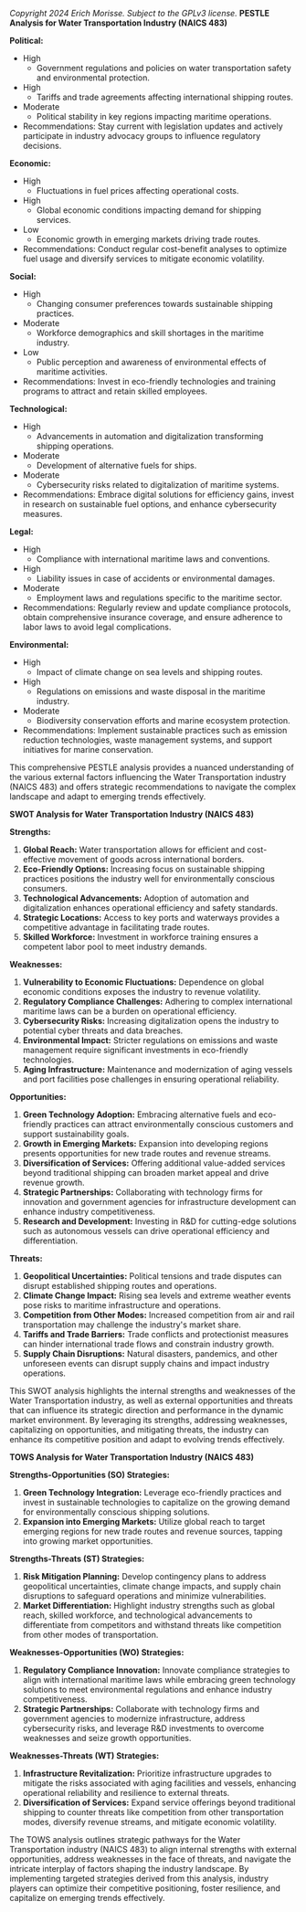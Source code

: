 *Copyright 2024 Erich Morisse.  Subject to the GPLv3 license.*
**PESTLE Analysis for Water Transportation Industry (NAICS 483)**

**Political:**
- High
  - Government regulations and policies on water transportation safety and environmental protection.
- High
  - Tariffs and trade agreements affecting international shipping routes.
- Moderate
  - Political stability in key regions impacting maritime operations.
- Recommendations: Stay current with legislation updates and actively participate in industry advocacy groups to influence regulatory decisions.

**Economic:**
- High
  - Fluctuations in fuel prices affecting operational costs.
- High
  - Global economic conditions impacting demand for shipping services.
- Low
  - Economic growth in emerging markets driving trade routes.
- Recommendations: Conduct regular cost-benefit analyses to optimize fuel usage and diversify services to mitigate economic volatility.

**Social:**
- High
  - Changing consumer preferences towards sustainable shipping practices.
- Moderate
  - Workforce demographics and skill shortages in the maritime industry.
- Low
  - Public perception and awareness of environmental effects of maritime activities.
- Recommendations: Invest in eco-friendly technologies and training programs to attract and retain skilled employees.

**Technological:**
- High
  - Advancements in automation and digitalization transforming shipping operations.
- Moderate
  - Development of alternative fuels for ships.
- Moderate
  - Cybersecurity risks related to digitalization of maritime systems.
- Recommendations: Embrace digital solutions for efficiency gains, invest in research on sustainable fuel options, and enhance cybersecurity measures.

**Legal:**
- High
  - Compliance with international maritime laws and conventions.
- High
  - Liability issues in case of accidents or environmental damages.
- Moderate
  - Employment laws and regulations specific to the maritime sector.
- Recommendations: Regularly review and update compliance protocols, obtain comprehensive insurance coverage, and ensure adherence to labor laws to avoid legal complications.

**Environmental:**
- High
  - Impact of climate change on sea levels and shipping routes.
- High
  - Regulations on emissions and waste disposal in the maritime industry.
- Moderate
  - Biodiversity conservation efforts and marine ecosystem protection.
- Recommendations: Implement sustainable practices such as emission reduction technologies, waste management systems, and support initiatives for marine conservation.

This comprehensive PESTLE analysis provides a nuanced understanding of the various external factors influencing the Water Transportation industry (NAICS 483) and offers strategic recommendations to navigate the complex landscape and adapt to emerging trends effectively.

**SWOT Analysis for Water Transportation Industry (NAICS 483)**

**Strengths:**
1. **Global Reach:** Water transportation allows for efficient and cost-effective movement of goods across international borders.
2. **Eco-Friendly Options:** Increasing focus on sustainable shipping practices positions the industry well for environmentally conscious consumers.
3. **Technological Advancements:** Adoption of automation and digitalization enhances operational efficiency and safety standards.
4. **Strategic Locations:** Access to key ports and waterways provides a competitive advantage in facilitating trade routes.
5. **Skilled Workforce:** Investment in workforce training ensures a competent labor pool to meet industry demands.

**Weaknesses:**
1. **Vulnerability to Economic Fluctuations:** Dependence on global economic conditions exposes the industry to revenue volatility.
2. **Regulatory Compliance Challenges:** Adhering to complex international maritime laws can be a burden on operational efficiency.
3. **Cybersecurity Risks:** Increasing digitalization opens the industry to potential cyber threats and data breaches.
4. **Environmental Impact:** Stricter regulations on emissions and waste management require significant investments in eco-friendly technologies.
5. **Aging Infrastructure:** Maintenance and modernization of aging vessels and port facilities pose challenges in ensuring operational reliability.

**Opportunities:**
1. **Green Technology Adoption:** Embracing alternative fuels and eco-friendly practices can attract environmentally conscious customers and support sustainability goals.
2. **Growth in Emerging Markets:** Expansion into developing regions presents opportunities for new trade routes and revenue streams.
3. **Diversification of Services:** Offering additional value-added services beyond traditional shipping can broaden market appeal and drive revenue growth.
4. **Strategic Partnerships:** Collaborating with technology firms for innovation and government agencies for infrastructure development can enhance industry competitiveness.
5. **Research and Development:** Investing in R&D for cutting-edge solutions such as autonomous vessels can drive operational efficiency and differentiation.

**Threats:**
1. **Geopolitical Uncertainties:** Political tensions and trade disputes can disrupt established shipping routes and operations.
2. **Climate Change Impact:** Rising sea levels and extreme weather events pose risks to maritime infrastructure and operations.
3. **Competition from Other Modes:** Increased competition from air and rail transportation may challenge the industry's market share.
4. **Tariffs and Trade Barriers:** Trade conflicts and protectionist measures can hinder international trade flows and constrain industry growth.
5. **Supply Chain Disruptions:** Natural disasters, pandemics, and other unforeseen events can disrupt supply chains and impact industry operations.

This SWOT analysis highlights the internal strengths and weaknesses of the Water Transportation industry, as well as external opportunities and threats that can influence its strategic direction and performance in the dynamic market environment. By leveraging its strengths, addressing weaknesses, capitalizing on opportunities, and mitigating threats, the industry can enhance its competitive position and adapt to evolving trends effectively.

**TOWS Analysis for Water Transportation Industry (NAICS 483)**

**Strengths-Opportunities (SO) Strategies:**
1. **Green Technology Integration:** Leverage eco-friendly practices and invest in sustainable technologies to capitalize on the growing demand for environmentally conscious shipping solutions.
2. **Expansion into Emerging Markets:** Utilize global reach to target emerging regions for new trade routes and revenue sources, tapping into growing market opportunities.

**Strengths-Threats (ST) Strategies:**
1. **Risk Mitigation Planning:** Develop contingency plans to address geopolitical uncertainties, climate change impacts, and supply chain disruptions to safeguard operations and minimize vulnerabilities.
2. **Market Differentiation:** Highlight industry strengths such as global reach, skilled workforce, and technological advancements to differentiate from competitors and withstand threats like competition from other modes of transportation.

**Weaknesses-Opportunities (WO) Strategies:**
1. **Regulatory Compliance Innovation:** Innovate compliance strategies to align with international maritime laws while embracing green technology solutions to meet environmental regulations and enhance industry competitiveness.
2. **Strategic Partnerships:** Collaborate with technology firms and government agencies to modernize infrastructure, address cybersecurity risks, and leverage R&D investments to overcome weaknesses and seize growth opportunities.

**Weaknesses-Threats (WT) Strategies:**
1. **Infrastructure Revitalization:** Prioritize infrastructure upgrades to mitigate the risks associated with aging facilities and vessels, enhancing operational reliability and resilience to external threats.
2. **Diversification of Services:** Expand service offerings beyond traditional shipping to counter threats like competition from other transportation modes, diversify revenue streams, and mitigate economic volatility.

The TOWS analysis outlines strategic pathways for the Water Transportation industry (NAICS 483) to align internal strengths with external opportunities, address weaknesses in the face of threats, and navigate the intricate interplay of factors shaping the industry landscape. By implementing targeted strategies derived from this analysis, industry players can optimize their competitive positioning, foster resilience, and capitalize on emerging trends effectively.

